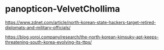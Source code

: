 # panopticon-VelvetChollima

https://www.zdnet.com/article/north-korean-state-hackers-target-retired-diplomats-and-military-officials/

https://blog.yoroi.company/research/the-north-korean-kimsuky-apt-keeps-threatening-south-korea-evolving-its-ttps/
